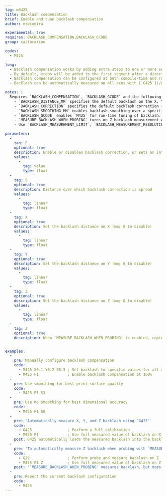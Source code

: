 ```yaml
---
tag: m0425
title: Backlash compensation
brief: Enable and tune backlash compensation
author: mteixeira

experimental: true
requires: BACKLASH_COMPENSATION,BACKLASH_GCODE
group: calibration

codes:
  - M425

long:
  - Backlash compensation works by adding extra steps to one or more segments whenever a motor reverses direction.
  - By default, steps will be added to the first segment after a direction change, this gives the best dimensional accuracy but may cause marks to appear in the print. Smoothing spreads those extra steps multiple consecutive segments to prevent blemishes in the print, at the expense of dimensional accuracy.
  - Backlash compensation can be configured at both compile-time and run-time. Enable 'BACKLASH_GCODE' for run-time configuration, which enables `M425` as well as a "Backlash" menu in the LCD.
  - Backlash can be automatically measured on all axes with [`G425`](/docs/gcode/G425.html) or on Z only with [`G29`](/docs/gcode/G29.html) when `MEASURE_BACKLASH_WHEN_PROBING` is enabled.

notes: |
  Requires `BACKLASH_COMPENSATION`, `BACKLASH_GCODE` and the following parameters:
    - `BACKLASH_DISTANCE_MM` specifies the default backlash on the X, Y and Z axis.
    - `BACKLASH_CORRECTION` specifies the default backlash correction (0.0 = 0%, 1.0 = 100%)
    - `BACKLASH_SMOOTHING_MM` enables backlash smoothing over a specified distance.
    - `BACKLASH_GCODE` enables `M425` for run-time tuning of backlash.
    - `MEASURE_BACKLASH_WHEN_PROBING` turns on Z backlash measurement when probing ([`G29`](/docs/gcode/G29.html)).
    - Use `BACKLASH_MEASUREMENT_LIMIT`, `BACKLASH_MEASUREMENT_RESOLUTION` and `BACKLASH_MEASUREMENT_FEEDRATE` configure `G29` measurement.

parameters:
  -
    tag: F
    optional: true
    description: Enable or disables backlash correction, or sets an intermediate fade-out (0.0 = none to 1.0 = 100%)
    values:
      -
        tag: value
        type: float
  -
    tag: S
    optional: true
    description: Distance over which backlash correction is spread
    values:
      -
        tag: linear
        type: float
  -
    tag: X
    optional: true
    description: Set the backlash distance on X (mm; 0 to disable)
    values:
      -
        tag: linear
        type: float
  -
    tag: Y
    optional: true
    description: Set the backlash distance on Y (mm; 0 to disable)
    values:
      -
        tag: linear
        type: float
  -
    tag: Z
    optional: true
    description: Set the backlash distance on Z (mm; 0 to disable)
    values:
      -
        tag: linear
        type: float
  -
    tag: Z
    optional: true
    description: When `MEASURE_BACKLASH_WHEN_PROBING` is enabled, copies the measured backlash into the backlash distance.


examples:
  -
    pre: Manually configure backlash compensation
    code:
      - M425 X0.1 Y0.2 Z0.3 ; Set backlash to specific values for all axis
      - M425 F1             ; Enable backlash compensation at 100%
  -
    pre: Use smoothing for best print surface quality
    code:
      - M425 F1 S3
  -
    pre: Use no smoothing for best dimensional accuracy
    code:
      - M425 F1 S0
  -
    pre: 'Automatically measure X, Y, and Z backlash using `G425`'
    code:
      - G425                ; Perform a full calibration
      - M425 F1             ; Use full measured value of backlash on X, Y and Z
    post: G425 automatically loads the measured backlash into the backlash distance, but will not enable backlash compensation.
  -
    pre: 'To automatically measure Z backlash when probing with `MEASURE_BACKLASH_WHEN_PROBING`:'
    code:
      - G29                 ; Perform probe and measure backlash on Z
      - M425 F1 Z           ; Use full measured value of backlash on Z
    post: '`MEASURE_BACKLASH_WHEN_PROBING` measures backlash, but does not update the configured backlash distance. The measured value should be activated by using the `Z` argument without a value. This differs from the behavior of `G425`.'
  -
    pre: Report the current backlash configuration
    code:
      - M425
---
```

